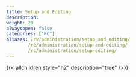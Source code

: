 ```yaml
---
title: Setup and Editing
description:
weight: 20
alwaysopen: false
categories: ["RC"]
aliases: /rv/administration/setup_and_editing/
        /rc/administration/setup-and-editing/
        /rc/administration/setup-editing/
---
```


{{< allchildren style="h2" description="true" />}}
